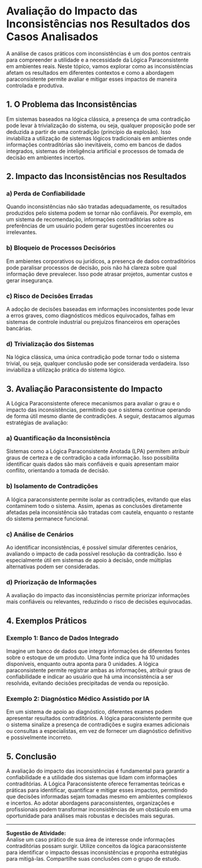 # Avaliação do Impacto das Inconsistências nos Resultados dos Casos Analisados

A análise de casos práticos com inconsistências é um dos pontos centrais para compreender a utilidade e a necessidade da Lógica Paraconsistente em ambientes reais. Neste tópico, vamos explorar como as inconsistências afetam os resultados em diferentes contextos e como a abordagem paraconsistente permite avaliar e mitigar esses impactos de maneira controlada e produtiva.

## 1. O Problema das Inconsistências

Em sistemas baseados na lógica clássica, a presença de uma contradição pode levar à trivialização do sistema, ou seja, qualquer proposição pode ser deduzida a partir de uma contradição (princípio da explosão). Isso inviabiliza a utilização de sistemas lógicos tradicionais em ambientes onde informações contraditórias são inevitáveis, como em bancos de dados integrados, sistemas de inteligência artificial e processos de tomada de decisão em ambientes incertos.

## 2. Impacto das Inconsistências nos Resultados

### a) **Perda de Confiabilidade**

Quando inconsistências não são tratadas adequadamente, os resultados produzidos pelo sistema podem se tornar não confiáveis. Por exemplo, em um sistema de recomendação, informações contraditórias sobre as preferências de um usuário podem gerar sugestões incoerentes ou irrelevantes.

### b) **Bloqueio de Processos Decisórios**

Em ambientes corporativos ou jurídicos, a presença de dados contraditórios pode paralisar processos de decisão, pois não há clareza sobre qual informação deve prevalecer. Isso pode atrasar projetos, aumentar custos e gerar insegurança.

### c) **Risco de Decisões Erradas**

A adoção de decisões baseadas em informações inconsistentes pode levar a erros graves, como diagnósticos médicos equivocados, falhas em sistemas de controle industrial ou prejuízos financeiros em operações bancárias.

### d) **Trivialização dos Sistemas**

Na lógica clássica, uma única contradição pode tornar todo o sistema trivial, ou seja, qualquer conclusão pode ser considerada verdadeira. Isso inviabiliza a utilização prática do sistema lógico.

## 3. Avaliação Paraconsistente do Impacto

A Lógica Paraconsistente oferece mecanismos para avaliar o grau e o impacto das inconsistências, permitindo que o sistema continue operando de forma útil mesmo diante de contradições. A seguir, destacamos algumas estratégias de avaliação:

### a) **Quantificação da Inconsistência**

Sistemas como a Lógica Paraconsistente Anotada (LPA) permitem atribuir graus de certeza e de contradição a cada informação. Isso possibilita identificar quais dados são mais confiáveis e quais apresentam maior conflito, orientando a tomada de decisão.

### b) **Isolamento de Contradições**

A lógica paraconsistente permite isolar as contradições, evitando que elas contaminem todo o sistema. Assim, apenas as conclusões diretamente afetadas pela inconsistência são tratadas com cautela, enquanto o restante do sistema permanece funcional.

### c) **Análise de Cenários**

Ao identificar inconsistências, é possível simular diferentes cenários, avaliando o impacto de cada possível resolução da contradição. Isso é especialmente útil em sistemas de apoio à decisão, onde múltiplas alternativas podem ser consideradas.

### d) **Priorização de Informações**

A avaliação do impacto das inconsistências permite priorizar informações mais confiáveis ou relevantes, reduzindo o risco de decisões equivocadas.

## 4. Exemplos Práticos

### **Exemplo 1: Banco de Dados Integrado**

Imagine um banco de dados que integra informações de diferentes fontes sobre o estoque de um produto. Uma fonte indica que há 10 unidades disponíveis, enquanto outra aponta para 0 unidades. A lógica paraconsistente permite registrar ambas as informações, atribuir graus de confiabilidade e indicar ao usuário que há uma inconsistência a ser resolvida, evitando decisões precipitadas de venda ou reposição.

### **Exemplo 2: Diagnóstico Médico Assistido por IA**

Em um sistema de apoio ao diagnóstico, diferentes exames podem apresentar resultados contraditórios. A lógica paraconsistente permite que o sistema sinalize a presença de contradições e sugira exames adicionais ou consultas a especialistas, em vez de fornecer um diagnóstico definitivo e possivelmente incorreto.

## 5. Conclusão

A avaliação do impacto das inconsistências é fundamental para garantir a confiabilidade e a utilidade dos sistemas que lidam com informações contraditórias. A Lógica Paraconsistente oferece ferramentas teóricas e práticas para identificar, quantificar e mitigar esses impactos, permitindo que decisões informadas sejam tomadas mesmo em ambientes complexos e incertos. Ao adotar abordagens paraconsistentes, organizações e profissionais podem transformar inconsistências de um obstáculo em uma oportunidade para análises mais robustas e decisões mais seguras.

---

**Sugestão de Atividade:**  
Analise um caso prático de sua área de interesse onde informações contraditórias possam surgir. Utilize conceitos da lógica paraconsistente para identificar o impacto dessas inconsistências e proponha estratégias para mitigá-las. Compartilhe suas conclusões com o grupo de estudo.